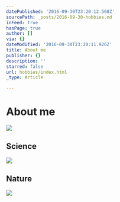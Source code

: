 ```yaml
---
datePublished: '2016-09-30T23:20:12.508Z'
sourcePath: _posts/2016-09-30-hobbies.md
inFeed: true
hasPage: true
author: []
via: {}
dateModified: '2016-09-30T23:20:11.926Z'
title: About me
publisher: {}
description: ''
starred: false
url: hobbies/index.html
_type: Article

---
```

# About me
![](https://the-grid-user-content.s3-us-west-2.amazonaws.com/9b31a598-7b57-42a1-90c0-9c51c6a1e1b3.gif)

## Science
![](https://the-grid-user-content.s3-us-west-2.amazonaws.com/205a2ea4-1083-4c5b-a85a-0acbfd5c183f.gif)

## Nature
![](https://the-grid-user-content.s3-us-west-2.amazonaws.com/914e17d9-a21f-4854-a6fe-a68d2ab7cf65.gif)